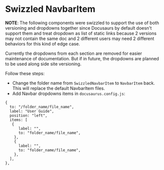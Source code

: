 # Swizzled NavbarItem

**NOTE**: The following components were swizzled to support the use of both versioning and dropdowns together since Docusaurs by default doesn't support them and treat dropdown as list of static links because 2 versions may not contain the same doc and 2 different users may need 2 different behaviors for this kind of edge case.

Currently the dropdowns from each section are removed for easier maintenance of documentation.
But if in future, the dropdowns are planned to be used along side site versioning.

Follow these steps:

- Change the folder name from `SwizzledNavbarItem` to `NavbarItem` back. This will replace the default NavbarItem files.
- Add Navbar dropdowns items in `docusaurus.config.js`:

```
{
  to: "/folder_name/file_name",
  label: "User Guide",
  position: "left",
  items: [
   {
      label: "",
      to: "folder_name/file_name",
    },
    {
      label: "",
      to: "folder_name/file_name",
    },
  ],
},
```
